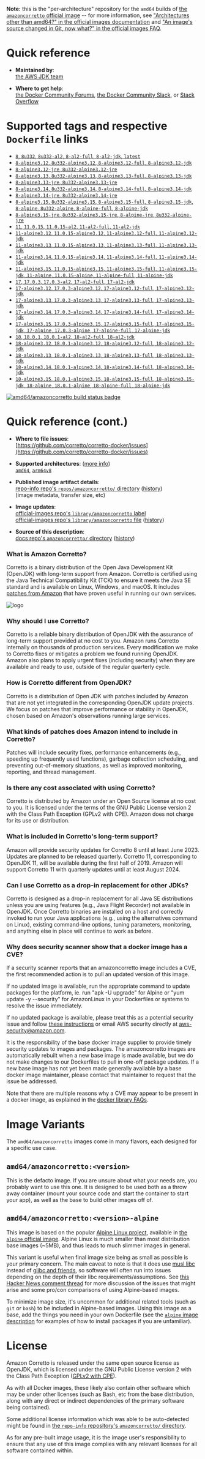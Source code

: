 <!--

********************************************************************************

WARNING:

    DO NOT EDIT "amazoncorretto/README.md"

    IT IS AUTO-GENERATED

    (from the other files in "amazoncorretto/" combined with a set of templates)

********************************************************************************

-->

**Note:** this is the "per-architecture" repository for the `amd64` builds of [the `amazoncorretto` official image](https://hub.docker.com/_/amazoncorretto) -- for more information, see ["Architectures other than amd64?" in the official images documentation](https://github.com/docker-library/official-images#architectures-other-than-amd64) and ["An image's source changed in Git, now what?" in the official images FAQ](https://github.com/docker-library/faq#an-images-source-changed-in-git-now-what).

# Quick reference

-	**Maintained by**:  
	[the AWS JDK team](https://github.com/corretto/corretto-docker)

-	**Where to get help**:  
	[the Docker Community Forums](https://forums.docker.com/), [the Docker Community Slack](https://dockr.ly/slack), or [Stack Overflow](https://stackoverflow.com/search?tab=newest&q=docker)

# Supported tags and respective `Dockerfile` links

-	[`8`, `8u332`, `8u332-al2`, `8-al2-full`, `8-al2-jdk`, `latest`](https://github.com/corretto/corretto-docker/blob/52c0d285b447c1646c0c7b93782d23de512e4dcd/8/jdk/al2/Dockerfile)
-	[`8-alpine3.12`, `8u332-alpine3.12`, `8-alpine3.12-full`, `8-alpine3.12-jdk`](https://github.com/corretto/corretto-docker/blob/52c0d285b447c1646c0c7b93782d23de512e4dcd/8/jdk/alpine/3.12/Dockerfile)
-	[`8-alpine3.12-jre`, `8u332-alpine3.12-jre`](https://github.com/corretto/corretto-docker/blob/52c0d285b447c1646c0c7b93782d23de512e4dcd/8/jre/alpine/3.12/Dockerfile)
-	[`8-alpine3.13`, `8u332-alpine3.13`, `8-alpine3.13-full`, `8-alpine3.13-jdk`](https://github.com/corretto/corretto-docker/blob/52c0d285b447c1646c0c7b93782d23de512e4dcd/8/jdk/alpine/3.13/Dockerfile)
-	[`8-alpine3.13-jre`, `8u332-alpine3.13-jre`](https://github.com/corretto/corretto-docker/blob/52c0d285b447c1646c0c7b93782d23de512e4dcd/8/jre/alpine/3.13/Dockerfile)
-	[`8-alpine3.14`, `8u332-alpine3.14`, `8-alpine3.14-full`, `8-alpine3.14-jdk`](https://github.com/corretto/corretto-docker/blob/52c0d285b447c1646c0c7b93782d23de512e4dcd/8/jdk/alpine/3.14/Dockerfile)
-	[`8-alpine3.14-jre`, `8u332-alpine3.14-jre`](https://github.com/corretto/corretto-docker/blob/52c0d285b447c1646c0c7b93782d23de512e4dcd/8/jre/alpine/3.14/Dockerfile)
-	[`8-alpine3.15`, `8u332-alpine3.15`, `8-alpine3.15-full`, `8-alpine3.15-jdk`, `8-alpine`, `8u332-alpine`, `8-alpine-full`, `8-alpine-jdk`](https://github.com/corretto/corretto-docker/blob/52c0d285b447c1646c0c7b93782d23de512e4dcd/8/jdk/alpine/3.15/Dockerfile)
-	[`8-alpine3.15-jre`, `8u332-alpine3.15-jre`, `8-alpine-jre`, `8u332-alpine-jre`](https://github.com/corretto/corretto-docker/blob/52c0d285b447c1646c0c7b93782d23de512e4dcd/8/jre/alpine/3.15/Dockerfile)
-	[`11`, `11.0.15`, `11.0.15-al2`, `11-al2-full`, `11-al2-jdk`](https://github.com/corretto/corretto-docker/blob/52c0d285b447c1646c0c7b93782d23de512e4dcd/11/jdk/al2/Dockerfile)
-	[`11-alpine3.12`, `11.0.15-alpine3.12`, `11-alpine3.12-full`, `11-alpine3.12-jdk`](https://github.com/corretto/corretto-docker/blob/52c0d285b447c1646c0c7b93782d23de512e4dcd/11/jdk/alpine/3.12/Dockerfile)
-	[`11-alpine3.13`, `11.0.15-alpine3.13`, `11-alpine3.13-full`, `11-alpine3.13-jdk`](https://github.com/corretto/corretto-docker/blob/52c0d285b447c1646c0c7b93782d23de512e4dcd/11/jdk/alpine/3.13/Dockerfile)
-	[`11-alpine3.14`, `11.0.15-alpine3.14`, `11-alpine3.14-full`, `11-alpine3.14-jdk`](https://github.com/corretto/corretto-docker/blob/52c0d285b447c1646c0c7b93782d23de512e4dcd/11/jdk/alpine/3.14/Dockerfile)
-	[`11-alpine3.15`, `11.0.15-alpine3.15`, `11-alpine3.15-full`, `11-alpine3.15-jdk`, `11-alpine`, `11.0.15-alpine`, `11-alpine-full`, `11-alpine-jdk`](https://github.com/corretto/corretto-docker/blob/52c0d285b447c1646c0c7b93782d23de512e4dcd/11/jdk/alpine/3.15/Dockerfile)
-	[`17`, `17.0.3`, `17.0.3-al2`, `17-al2-full`, `17-al2-jdk`](https://github.com/corretto/corretto-docker/blob/52c0d285b447c1646c0c7b93782d23de512e4dcd/17/jdk/al2/Dockerfile)
-	[`17-alpine3.12`, `17.0.3-alpine3.12`, `17-alpine3.12-full`, `17-alpine3.12-jdk`](https://github.com/corretto/corretto-docker/blob/52c0d285b447c1646c0c7b93782d23de512e4dcd/17/jdk/alpine/3.12/Dockerfile)
-	[`17-alpine3.13`, `17.0.3-alpine3.13`, `17-alpine3.13-full`, `17-alpine3.13-jdk`](https://github.com/corretto/corretto-docker/blob/52c0d285b447c1646c0c7b93782d23de512e4dcd/17/jdk/alpine/3.13/Dockerfile)
-	[`17-alpine3.14`, `17.0.3-alpine3.14`, `17-alpine3.14-full`, `17-alpine3.14-jdk`](https://github.com/corretto/corretto-docker/blob/52c0d285b447c1646c0c7b93782d23de512e4dcd/17/jdk/alpine/3.14/Dockerfile)
-	[`17-alpine3.15`, `17.0.3-alpine3.15`, `17-alpine3.15-full`, `17-alpine3.15-jdk`, `17-alpine`, `17.0.3-alpine`, `17-alpine-full`, `17-alpine-jdk`](https://github.com/corretto/corretto-docker/blob/52c0d285b447c1646c0c7b93782d23de512e4dcd/17/jdk/alpine/3.15/Dockerfile)
-	[`18`, `18.0.1`, `18.0.1-al2`, `18-al2-full`, `18-al2-jdk`](https://github.com/corretto/corretto-docker/blob/52c0d285b447c1646c0c7b93782d23de512e4dcd/18/jdk/al2/Dockerfile)
-	[`18-alpine3.12`, `18.0.1-alpine3.12`, `18-alpine3.12-full`, `18-alpine3.12-jdk`](https://github.com/corretto/corretto-docker/blob/52c0d285b447c1646c0c7b93782d23de512e4dcd/18/jdk/alpine/3.12/Dockerfile)
-	[`18-alpine3.13`, `18.0.1-alpine3.13`, `18-alpine3.13-full`, `18-alpine3.13-jdk`](https://github.com/corretto/corretto-docker/blob/52c0d285b447c1646c0c7b93782d23de512e4dcd/18/jdk/alpine/3.13/Dockerfile)
-	[`18-alpine3.14`, `18.0.1-alpine3.14`, `18-alpine3.14-full`, `18-alpine3.14-jdk`](https://github.com/corretto/corretto-docker/blob/52c0d285b447c1646c0c7b93782d23de512e4dcd/18/jdk/alpine/3.14/Dockerfile)
-	[`18-alpine3.15`, `18.0.1-alpine3.15`, `18-alpine3.15-full`, `18-alpine3.15-jdk`, `18-alpine`, `18.0.1-alpine`, `18-alpine-full`, `18-alpine-jdk`](https://github.com/corretto/corretto-docker/blob/52c0d285b447c1646c0c7b93782d23de512e4dcd/18/jdk/alpine/3.15/Dockerfile)

[![amd64/amazoncorretto build status badge](https://img.shields.io/jenkins/s/https/doi-janky.infosiftr.net/job/multiarch/job/amd64/job/amazoncorretto.svg?label=amd64/amazoncorretto%20%20build%20job)](https://doi-janky.infosiftr.net/job/multiarch/job/amd64/job/amazoncorretto/)

# Quick reference (cont.)

-	**Where to file issues**:  
	[https://github.com/corretto/corretto-docker/issues](https://github.com/corretto/corretto-docker/issues)

-	**Supported architectures**: ([more info](https://github.com/docker-library/official-images#architectures-other-than-amd64))  
	[`amd64`](https://hub.docker.com/r/amd64/amazoncorretto/), [`arm64v8`](https://hub.docker.com/r/arm64v8/amazoncorretto/)

-	**Published image artifact details**:  
	[repo-info repo's `repos/amazoncorretto/` directory](https://github.com/docker-library/repo-info/blob/master/repos/amazoncorretto) ([history](https://github.com/docker-library/repo-info/commits/master/repos/amazoncorretto))  
	(image metadata, transfer size, etc)

-	**Image updates**:  
	[official-images repo's `library/amazoncorretto` label](https://github.com/docker-library/official-images/issues?q=label%3Alibrary%2Famazoncorretto)  
	[official-images repo's `library/amazoncorretto` file](https://github.com/docker-library/official-images/blob/master/library/amazoncorretto) ([history](https://github.com/docker-library/official-images/commits/master/library/amazoncorretto))

-	**Source of this description**:  
	[docs repo's `amazoncorretto/` directory](https://github.com/docker-library/docs/tree/master/amazoncorretto) ([history](https://github.com/docker-library/docs/commits/master/amazoncorretto))

### What is Amazon Corretto?

Corretto is a binary distribution of the Open Java Development Kit (OpenJDK) with long-term support from Amazon. Corretto is certified using the Java Technical Compatibility Kit (TCK) to ensure it meets the Java SE standard and is available on Linux, Windows, and macOS. It includes [patches from Amazon](https://docs.aws.amazon.com/corretto/latest/corretto-8-ug/patches.html) that have proven useful in running our own services.

![logo](https://raw.githubusercontent.com/docker-library/docs/e7106eecc0140176d9c3dec8986f2e61b443e0fb/amazoncorretto/logo.png)

### Why should I use Corretto?

Corretto is a reliable binary distribution of OpenJDK with the assurance of long-term support provided at no cost to you. Amazon runs Corretto internally on thousands of production services. Every modification we make to Corretto fixes or mitigates a problem we found running OpenJDK. Amazon also plans to apply urgent fixes (including security) when they are available and ready to use, outside of the regular quarterly cycle.

### How is Corretto different from OpenJDK?

Corretto is a distribution of Open JDK with patches included by Amazon that are not yet integrated in the corresponding OpenJDK update projects. We focus on patches that improve performance or stability in OpenJDK, chosen based on Amazon's observations running large services.

### What kinds of patches does Amazon intend to include in Corretto?

Patches will include security fixes, performance enhancements (e.g., speeding up frequently used functions), garbage collection scheduling, and preventing out-of-memory situations, as well as improved monitoring, reporting, and thread management.

### Is there any cost associated with using Corretto?

Corretto is distributed by Amazon under an Open Source license at no cost to you. It is licensed under the terms of the GNU Public License version 2 with the Class Path Exception (GPLv2 with CPE). Amazon does not charge for its use or distribution.

### What is included in Corretto's long-term support?

Amazon will provide security updates for Corretto 8 until at least June 2023. Updates are planned to be released quarterly. Corretto 11, corresponding to OpenJDK 11, will be available during the first half of 2019. Amazon will support Corretto 11 with quarterly updates until at least August 2024.

### Can I use Corretto as a drop-in replacement for other JDKs?

Corretto is designed as a drop-in replacement for all Java SE distributions unless you are using features (e.g., Java Flight Recorder) not available in OpenJDK. Once Corretto binaries are installed on a host and correctly invoked to run your Java applications (e.g., using the alternatives command on Linux), existing command-line options, tuning parameters, monitoring, and anything else in place will continue to work as before.

### Why does security scanner show that a docker image has a CVE?

If a security scanner reports that an amazoncorretto image includes a CVE, the first recommended action is to pull an updated version of this image.

If no updated image is available, run the appropriate command to update packages for the platform, ie. run "apk -U upgrade" for Alpine or "yum update -y --security" for AmazonLinux in your Dockerfiles or systems to resolve the issue immediately.

If no updated package is available, please treat this as a potential security issue and follow [these instructions](https://aws.amazon.com/security/vulnerability-reporting/) or email AWS security directly at [aws-security@amazon.com](mailto:aws-security@amazon.com).

It is the responsibility of the base docker image supplier to provide timely security updates to images and packages. The amazoncorretto images are automatically rebuilt when a new base image is made available, but we do not make changes to our Dockerfiles to pull in one-off package updates. If a new base image has not yet been made generally available by a base docker image maintainer, please contact that maintainer to request that the issue be addressed.

Note that there are multiple reasons why a CVE may appear to be present in a docker image, as explained in the [docker library FAQs](https://github.com/docker-library/faq/tree/73f10b0daf2fb8e7b38efaccc0e90b3510919d51#why-does-my-security-scanner-show-that-an-image-has-cves).

# Image Variants

The `amd64/amazoncorretto` images come in many flavors, each designed for a specific use case.

## `amd64/amazoncorretto:<version>`

This is the defacto image. If you are unsure about what your needs are, you probably want to use this one. It is designed to be used both as a throw away container (mount your source code and start the container to start your app), as well as the base to build other images off of.

## `amd64/amazoncorretto:<version>-alpine`

This image is based on the popular [Alpine Linux project](https://alpinelinux.org), available in [the `alpine` official image](https://hub.docker.com/_/alpine). Alpine Linux is much smaller than most distribution base images (~5MB), and thus leads to much slimmer images in general.

This variant is useful when final image size being as small as possible is your primary concern. The main caveat to note is that it does use [musl libc](https://musl.libc.org) instead of [glibc and friends](https://www.etalabs.net/compare_libcs.html), so software will often run into issues depending on the depth of their libc requirements/assumptions. See [this Hacker News comment thread](https://news.ycombinator.com/item?id=10782897) for more discussion of the issues that might arise and some pro/con comparisons of using Alpine-based images.

To minimize image size, it's uncommon for additional related tools (such as `git` or `bash`) to be included in Alpine-based images. Using this image as a base, add the things you need in your own Dockerfile (see the [`alpine` image description](https://hub.docker.com/_/alpine/) for examples of how to install packages if you are unfamiliar).

# License

Amazon Corretto is released under the same open source license as OpenJDK, which is licensed under the GNU Public License version 2 with the Class Path Exception ([GPLv2 with CPE](https://openjdk.java.net/legal/gplv2+ce.html)).

As with all Docker images, these likely also contain other software which may be under other licenses (such as Bash, etc from the base distribution, along with any direct or indirect dependencies of the primary software being contained).

Some additional license information which was able to be auto-detected might be found in [the `repo-info` repository's `amazoncorretto/` directory](https://github.com/docker-library/repo-info/tree/master/repos/amazoncorretto).

As for any pre-built image usage, it is the image user's responsibility to ensure that any use of this image complies with any relevant licenses for all software contained within.
